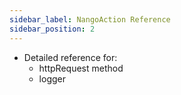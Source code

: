 ```yaml
---
sidebar_label: NangoAction Reference
sidebar_position: 2
---
```


- Detailed reference for:
    - httpRequest method
    - logger
